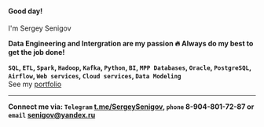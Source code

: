 #### Good day!  
I'm Sergey Senigov  

**Data Engineering and Intergration are my passion 🔥  Always do my best to get the job done!**

**`SQL`, `ETL`, `Spark`, `Hadoop`, `Kafka`, `Python`, `BI`, `MPP Databases`, `Oracle`, `PostgreSQL`, `Airflow`, `Web services`, `Cloud services`, `Data Modeling`**  
See my [portfolio](https://github.com/SergeySenigov/data-engineer-practicum-portfolio) 
***
**Connect me via: `Telegram` [t.me/SergeySenigov](https://t.me/SergeySenigov), `phone` 8-904-801-72-87 or `email` <senigov@yandex.ru>**
